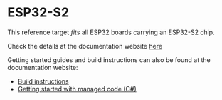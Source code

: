 # ESP32-S2

This reference target _fits_ all ESP32 boards carrying an ESP32-S2 chip.

Check the details at the documentation website [here](http://docs.nanoframework.net/content/reference-targets/esp32-s2.html)

Getting started guides and build instructions can also be found at the documentation website:

- [Build instructions](https://docs.nanoframework.net/content/building/build-esp32.html)
- [Getting started with managed code (C#)](https://docs.nanoframework.net/content/getting-started-guides/getting-started-managed.html)
